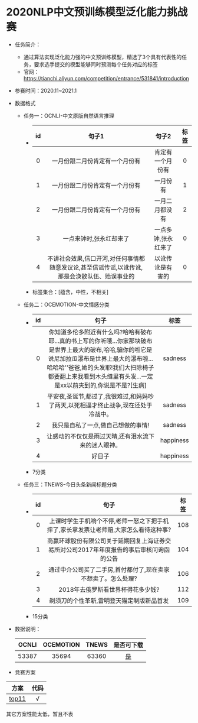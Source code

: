# 2020NLP中文预训练模型泛化能力挑战赛

* 任务简介：
  * 通过算法实现泛化能力强的中文预训练模型，精选了3个具有代表性的任务，要求选手提交的模型能够同时预测每个任务对应的标签
  * 官网：https://tianchi.aliyun.com/competition/entrance/531841/introduction
  
* 参赛时间：2020.11~2021.1

* 数据格式

  * 任务一：OCNLI-中文原版自然语言推理

    * |  id  |                            句子1                             |        句子2        | 标签 |
      | :--: | :----------------------------------------------------------: | :-----------------: | :--: |
      |  0   |                一月份跟二月份肯定有一个月份有                |  肯定有一个月份有   |  0   |
      |  1   |                一月份跟二月份肯定有一个月份有                |      一月份有       |  1   |
      |  2   |                一月份跟二月份肯定有一个月份有                |   一月二月都没有    |  2   |
      |  3   |                   一点来钟时,张永红却来了                    | 一点多钟,张永红来了 |  0   |
      |  4   | 不讲社会效果,信口开河,对任何事情都随意发议论,甚至信谣传谣,以讹传讹,那是会涣散队伍、贻误事业的 |  以讹传讹是有害的   |  0   |

    * 标签集合：[蕴含，中性，不相关]

  * 任务二：OCEMOTION-中文情感分类

    * |  id  |                             句子                             |   标签    |
      | :--: | :----------------------------------------------------------: | :-------: |
      |  0   | 你知道多伦多附近有什么吗?哈哈有破布耶...真的书上写的你听哦...你家那块破布是世界上最大的破布,哈哈,骗你的啦它是说尼加拉瓜瀑布是世界上最大的瀑布啦...哈哈哈''爸爸,她的头发耶!我们大扫除椅子都要翻上来我看到木头缝里有头发...一定是xx以前夹到的,你说是不是?[生病] |  sadness  |
      |  1   | 平安夜,圣诞节,都过了,我很难过,和妈妈吵了两天,以死相逼才终止战争,现在还处于冷战中。 |  sadness  |
      |  2   |              我只是自私了一点,做自己想做的事情!              |  sadness  |
      |  3   |     让感动的不仅仅是雨过天晴,还有泪水流下来的迷人眼神。      | happiness |
      |  4   |                            好日子                            | happiness |

    * 7分类

  * 任务三：TNEWS-今日头条新闻标题分类

    * |  id  |                             句子                             | 标签 |
      | :--: | :----------------------------------------------------------: | :--: |
      |  0   | 上课时学生手机响个不停,老师一怒之下把手机摔了,家长拿发票让老师赔,大家怎么看待这种事? | 108  |
      |  1   | 商赢环球股份有限公司关于延期回复上海证券交易所对公司2017年年度报告的事后审核问询函的公告 | 104  |
      |  2   | 通过中介公司买了二手房,首付都付了,现在卖家不想卖了。怎么处理? | 106  |
      |  3   |              2018年去俄罗斯看世界杯得花多少钱?               | 112  |
      |  4   |          剃须刀的个性革新,雷明登天猫定制版新品首发           | 109  |

    * 15分类

* 数据说明：

  | OCNLI | OCEMOTION | TNEWS |                          是否可下载                          |
  | :---: | :-------: | :---: | :----------------------------------------------------------: |
  | 53387 |   35694   | 63360 | [是](https://github.com/HuipengXu/tianchi-multi-task/tree/main/tcdata) |

* 竞赛方案

|                             方案                             | 代码 |
| :----------------------------------------------------------: | :--: |
| [top11](https://github.com/HuipengXu/tianchi-multi-task?spm=5176.12282029.0.0.aa7c6cd9FPreLD) |  √   |

其它方案性能太低，暂且不表

